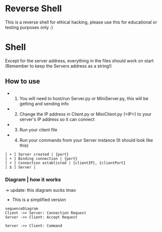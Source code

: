 # Reverse Shell


This is a reverse shell for ethical hacking, please use this for educational or testing purposes only :)


# Shell

Except for the server address, everything in the files should work on start (Remember to keep the Servers address as a string!)

## How to use

* 1) You will need to host/run Server.py or MiniServer.py, this will be getting and sending info

* 2) Change the IP address in Client.py or MiniClient.py (>IP<) to your server's IP address so it can connect

* 3) Run your client file

* 4) Run your commands from your Server instance
(It should look like this)

```
[ + ] Server created | {port}
[ + ] Binding connection | {port}
[ + ] Connection establisted | {clientIP}, {clientPort}
[ $ ] Server | 
```

### Diagram | how it works

-> update: this diagram sucks lmao

* This is a simplified version

```mermaid
sequenceDiagram
Client ->> Server: Connection Request
Server ->> Client: Accept Request

Server ->> Client: Command
```
